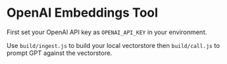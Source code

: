 # OpenAI Embeddings Tool

First set your OpenAI API key as `OPENAI_API_KEY` in your environment.

Use `build/ingest.js` to build your local vectorstore then `build/call.js` to prompt GPT against the vectorstore.

